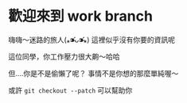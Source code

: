 #  歡迎來到 work branch

嗨嗨～迷路的旅人(⁎⁍̴̛ᴗ⁍̴̛⁎)
這裡似乎沒有你要的資訊呢

這位同學，你工作壓力很大齁～哈哈

但....你是不是偷懶了呢？
事情不是你想的那麼單純喔～

或許 `git checkout --patch` 可以幫助你
